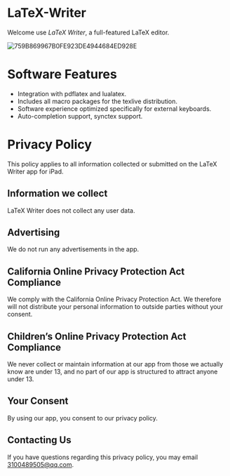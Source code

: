 # LaTeX-Writer
Welcome use *LaTeX Writer*, a full-featured LaTeX editor.

![759B869967B0FE923DE4944684ED928E](https://user-images.githubusercontent.com/106484439/183297333-0c7f4233-e969-4e7f-9011-0828fd1c9981.png)


# Software Features
- Integration with pdflatex and lualatex.
- Includes all macro packages for the texlive distribution.
- Software experience optimized specifically for external keyboards.
- Auto-completion support, synctex support.

# Privacy Policy
This policy applies to all information collected or submitted on the LaTeX Writer app for iPad.

## Information we collect
LaTeX Writer does not collect any user data.

## Advertising
We do not run any advertisements in the app.

## California Online Privacy Protection Act Compliance
We comply with the California Online Privacy Protection Act. We therefore will not distribute your personal information to outside parties without your consent.

##  Children’s Online Privacy Protection Act Compliance
We never collect or maintain information at our app from those we actually know are under 13, and no part of our app is structured to attract anyone under 13.

## Your Consent
By using our app, you consent to our privacy policy.

## Contacting Us
If you have questions regarding this privacy policy, you may email 3100489505@qq.com.
